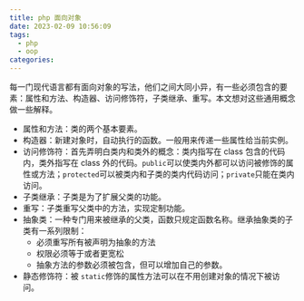 ```yaml
---
title: php 面向对象
date: 2023-02-09 10:56:09
tags:
  - php
  - oop
categories:
---
```


每一门现代语言都有面向对象的写法，他们之间大同小异，有一些必须包含的要素：属性和方法、构造器、访问修饰符，子类继承、重写。本文想对这些通用概念做一些解释。

- 属性和方法：类的两个基本要素。
- 构造器：新建对象时，自动执行的函数。一般用来传递一些属性给当前实例。
- 访问修饰符：首先弄明白类内和类外的概念：类内指写在 class 包含的代码内，类外指写在 class 外的代码。`public`可以使类内外都可以访问被修饰的属性或方法；`protected`可以被类内和子类的类内代码访问；`private`只能在类内访问。
- 子类继承：子类是为了扩展父类的功能。
- 重写：子类重写父类中的方法，实现定制功能。
- 抽象类：一种专门用来被继承的父类，函数只规定函数名称。继承抽象类的子类有一系列限制：
  - 必须重写所有被声明为抽象的方法
  - 权限必须等于或者更宽松
  - 抽象方法的参数必须被包含，但可以增加自己的参数。
- 静态修饰符：被 `static`修饰的属性方法可以在不用创建对象的情况下被访问。
